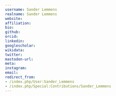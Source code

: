 ```yaml
---
username: Sander Lemmens
realname: Sander Lemmens
website: 
affiliation: 
bio: 
github: 
orcid: 
linkedin: 
googlescholar: 
wikidata: 
twitter: 
mastodon-url: 
meta:
instagram:
email:
redirect_from:
- /index.php/User:Sander_Lemmens
- /index.php/Special:Contributions/Sander_Lemmens
---
```

